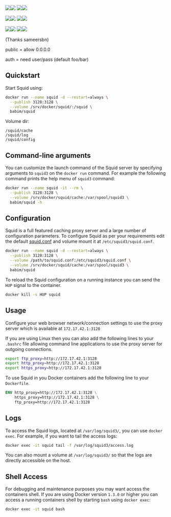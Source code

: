 [![](https://images.microbadger.com/badges/image/babim/squid.svg)](https://microbadger.com/images/babim/squid "Get your own image badge on microbadger.com")[![](https://images.microbadger.com/badges/version/babim/squid.svg)](https://microbadger.com/images/babim/squid "Get your own version badge on microbadger.com")
[![](https://images.microbadger.com/badges/image/babim/squid:auth.svg)](https://microbadger.com/images/babim/squid:auth "Get your own image badge on microbadger.com")[![](https://images.microbadger.com/badges/version/babim/squid:auth.svg)](https://microbadger.com/images/babim/squid:auth "Get your own version badge on microbadger.com")

[![](https://images.microbadger.com/badges/image/babim/squid:alpine.svg)](https://microbadger.com/images/babim/squid:alpine "Get your own image badge on microbadger.com")[![](https://images.microbadger.com/badges/version/babim/squid:alpine.svg)](https://microbadger.com/images/babim/squid:alpine "Get your own version badge on microbadger.com")
[![](https://images.microbadger.com/badges/image/babim/squid:alpine.auth.svg)](https://microbadger.com/images/babim/squid:alpine.auth "Get your own image badge on microbadger.com")[![](https://images.microbadger.com/badges/version/babim/squid:alpine.auth.svg)](https://microbadger.com/images/babim/squid:alpine.auth "Get your own version badge on microbadger.com")

[![](https://images.microbadger.com/badges/image/babim/squid:alpine.public.svg)](https://microbadger.com/images/babim/squid:alpine.public "Get your own image badge on microbadger.com")[![](https://images.microbadger.com/badges/version/babim/squid:alpine.public.svg)](https://microbadger.com/images/babim/squid:alpine.public "Get your own version badge on microbadger.com")
[![](https://images.microbadger.com/badges/image/babim/squid:alpine.public.auth.svg)](https://microbadger.com/images/babim/squid:alpine.public.auth "Get your own image badge on microbadger.com")[![](https://images.microbadger.com/badges/version/babim/squid:alpine.public.auth.svg)](https://microbadger.com/images/babim/squid:alpine.public.auth "Get your own version badge on microbadger.com")

(Thanks sameersbn)

public = allow 0.0.0.0

auth = need user/pass (default foo/bar)

## Quickstart

Start Squid using:

```bash
docker run --name squid -d --restart=always \
  --publish 3128:3128 \
  --volume /srv/docker/squid/:/squid \
  babim/squid
```
Volume dir:
```
/squid/cache
/squid/log
/squid/config
```
## Command-line arguments

You can customize the launch command of the Squid server by specifying arguments to `squid3` on the `docker run` command. For example the following command prints the help menu of `squid3` command:

```bash
docker run --name squid -it --rm \
  --publish 3128:3128 \
  --volume /srv/docker/squid/cache:/var/spool/squid3 \
  babim/squid -h
```

## Configuration

Squid is a full featured caching proxy server and a large number of configuration parameters. To configure Squid as per your requirements edit the default [squid.conf](squid.conf) and volume mount it at `/etc/squid3/squid.conf`.

```bash
docker run --name squid -d --restart=always \
  --publish 3128:3128 \
  --volume /path/to/squid.conf:/etc/squid3/squid.conf \
  --volume /srv/docker/squid/cache:/var/spool/squid3 \
  babim/squid
```

To reload the Squid configuration on a running instance you can send the `HUP` signal to the container.

```bash
docker kill -s HUP squid
```

## Usage

Configure your web browser network/connection settings to use the proxy server which is available at `172.17.42.1:3128`

If you are using Linux then you can also add the following lines to your `.bashrc` file allowing command line applications to use the proxy server for outgoing connections.

```bash
export ftp_proxy=http://172.17.42.1:3128
export http_proxy=http://172.17.42.1:3128
export https_proxy=http://172.17.42.1:3128
```

To use Squid in you Docker containers add the following line to your `Dockerfile`.

```dockerfile
ENV http_proxy=http://172.17.42.1:3128 \
    https_proxy=http://172.17.42.1:3128 \
    ftp_proxy=http://172.17.42.1:3128
```

## Logs

To access the Squid logs, located at `/var/log/squid3/`, you can use `docker exec`. For example, if you want to tail the access logs:

```bash
docker exec -it squid tail -f /var/log/squid3/access.log
```

You can also mount a volume at `/var/log/squid3/` so that the logs are directly accessible on the host.

## Shell Access

For debugging and maintenance purposes you may want access the containers shell. If you are using Docker version `1.3.0` or higher you can access a running containers shell by starting `bash` using `docker exec`:

```bash
docker exec -it squid bash
```
